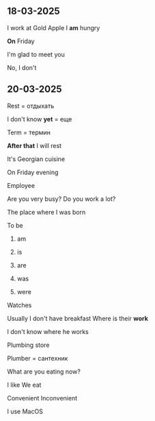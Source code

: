 ## 18-03-2025

I work at Gold Apple
I **am** hungry

**On** Friday

I'm glad to meet you 

No, I don't


## 20-03-2025

Rest = отдыхать

I don't know **yet** = еще 

Term = термин

**After that** I will rest

It's Georgian cuisine 

On Friday evening

Employee

Are you very busy?
Do you work a lot?

The place where I was born

To be 
1. am
2. is
3. are

4. was
5. were

Watches

Usually I don't have breakfast
Where is their **work**

I don't know where he works 

Plumbing store

Plumber = сантехник

What are you eating now?

I like
We eat

Convenient
Inconvenient 

I use MacOS
